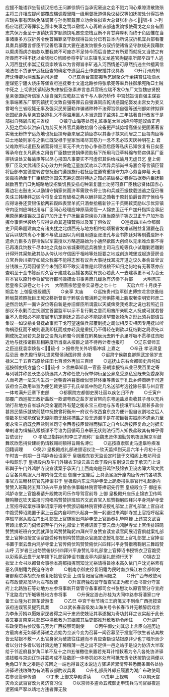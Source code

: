 <!-- { "loadSidebar": true } -->
应援不能诿罪坐营裴汉把总王问卿徐慎行当承宪窘迫之会不戮力同心乘隙溃散致殒主将三弁相应提问部覆应瑞调腹里降一级用督抚道俱免议裴汉等如抚按处分得旨杨应瑞失事有因姑免降调著与孙尚智戴罪立功余依拟宣大总督张朴亦＜锍-釒＞列杨应瑞裴汉等罪状乞亟申失事之罚以儆惕人心再敕该部速发饷银使荷戈之众各有固志共保万全至于该镇抚赏岁额颇饶毛酋恋恋栈豆断不肯甘弃厚利而终于负固惟在当事诸臣多方驭折务令俛首悔罪坚守款规得旨处分已有旨本内所说驭折机宜兵部看覆具奏兵部覆言督臣所议善后事宜大要在速发饷银多方驭折使诸酋坚守款规夫我藉款以縻虏而虏亦借款以要我款不可废亦不足恃今而后当使之有所爱而就抚又当使之有所畏而不得不抚以金钱啖○旅顺参将李矿以东镇毛文龙差官拘提率所部卒四千人逃入河西登抚李嵩辽抚袁崇焕皆以为言得旨李矿逃入河西情差可原然抗违主帅擅离信地法在不贷该宁远抚臣查的确定夺逃回兵士作速安插并议具奏
　　○升汀州府知府沈侍卿为两淮盐运司运使
　　○己亥黄台吉部夷毛乞炭聚众千余挟赏住牧滴水崖谋犯宁疆火烧庄等堡宣府巡抚秦士文遣北路参将张承宪等率兵往御承宪陏□土贼中死之  上切责抚镇轻敌失律按臣张素养言总兵官杨应瑞不发○东厂太监魏忠贤掜皇亲张国纪听信家人徐自强刘应乾赵三省千与人事仍矫传  中宫懿旨谓自强主谋妄生事端著东厂拏究镇抚司文致自强等罪云自强谋同应乾诱惑国纪娶发出宫女为妾又曾喝令三省殴毙无辜及强买民房逼勒诈骗诸种种不法得旨徐自强等送刑部如律拟罪张国纪身系皇亲宜恪遵礼义不得滥用匪人本当送国子监演礼三年姑著自行改省于是部拟自强斩应乾三省绞
　　○镇守山海等处司礼监秉笔太监刘应坤等题奴酋正月入犯之后仰伏洪庥几为剪灭关外官兵勇敢始倡今设备更严城势增高堡垒更固著著皆实毫无粉饰宁远危地也抚臣挟母妻来居之镇臣亦以其妻子挟来而居之二臣每向臣等曰土地破则家与之俱亡既受禄于皇家当竭尽其筋力一念不忠必取天厌神明在上  君父难欺所以道臣及诸营将领三军无不共力协心争奋恐后臣等私庆已知恢复有日矣臣等承命在关凡薪水之用皆厂臣魏忠贤捐俸资助标下所用马匹草料绵布箭帘俱系厂臣摉括设处又每谕臣等以尽心报国凡事要实不可虚诳其供给戒谕月无虚日乞  皇上俯察厂臣及文武诸臣实心效力共保危辽量加奖劝以示优异兵部尚书冯嘉会等言镇臣营将臣部奉宣德意转咨督抚衙门遵照施行若抚臣位遵寄重镇守力瘁心劳当仰藉  天语褒嘉揄扬至于厂臣精忠体国矢志筹边既荷特达之知必蒙破格之眷得旨据奏内臣抚镇越数百里门□免城略地议招集饥民安插屯种渐复疆土功劳可嘉厂臣魏忠贤体国赤心筹边壮志鼓忠义以励镇守捐家赀而济军需致令将士协和兵威丕振数载逋逃之寇已罹矢诛三韩榛莽之区今将复业宜有破格之典以酬非尝之勋著于原封伯爵晋肃宁侯给与应得诰券还赏银伍拾两彩叚四表里羊贰只酒叁拾瓶新钞三千贯赐敕奖励以示优异镇守内臣刘应坤纪用与厂臣同心经理应坤原荫弟侄一人锦衣卫正千户加升指挥佥事纪用原荫弟侄锦衣卫百户加升正千户抚臣袁崇焕协力担当原荫子锦衣卫正千户加升指挥佥事俱世袭给与应得诰命其道镇营将以及军丁俱依议
　　○巡抚四川右佥都御史尹同皋题建南之有诸夷犹之北虏西羌与地方相终始顷奢酋发难诸贼益复猖獗在我官兵以缺饷离心不惟不与敌且因以为利自用道臣张法孔与佥书陈廷对等剔蠹厘奸不遗余力臣多方摉括佐以军需授以方略道路始为小通然欲图大创终以无米难炊臣不得已再凑兵饷数千尽本地之兵益以省城秦明远兵雅黎土司马应乾等兵小试雕剿若雕剿计得歼其渠魁赦其胁从俾认地守信因于相岭等处扼要之地或创造城堡或起造营房设立官兵尝川把守如贼众我寡不能得志惟有议兵大事挞伐耳况开道之议久奉俞旨曾议分钱粮三万两因循至今未到臣即不敢妄请惟是此项钱粮不知归之何地有无著落亦应查明至于佥书陈廷对久官于建威名远播各夷犹有畏心若此人一去建事更不可为合无将本官以原升参将留管行都司操捕佥书事务庶几缓急有济奏下兵部
　　大明熹宗悊皇帝实录卷之七十六
　大明熹宗悊皇帝实录卷之七十七
　　天启六年十月庚子朔孟冬  上御皇极殿颁历
　　○亲享  太庙
　　○巡按贵州监军御史傅宗龙言欲蚤结黔局莫若照抚臣王瑊议移新督臣于黔联合蜀滇黔之师俱陈境上胁取奢崇明安邦彦二逆然后姑开一面许安位等自新是亦旧督臣所谓震以天威俾受我戎索之说也若照近日部议不永剿而主抚则宜首罢监军以示不复行剿之意而用酋所亲昵之人抚或可就若督臣不入贵阳必不能度局审机定剿抚之策亦必不能提滇挈蜀张犄角之形此须兵部请旨集议一如议榆关督抚故事庶干戈可望速偃兵部覆剿抚之局似相反实相因专用抚以听悔祸恐抚而不成则谩我即抚而成亦轻我是重抚乃不得轻在剿欲以抚结剿之局须先以剿成抚之局若夫总督之设向为黔蜀今则重在黔矣辰沅去黔千余里呼吸不贯移驻贵阳近地与抚按诸臣互相筹度所当亟从按臣之请不待再计者也报可
　　○辽东督师王之臣巡抚袁崇焕各＜锍-釒＞报修完关外坍塌冲城  上嘉之
　　○辛丑  孝洁肃皇后忌辰  奉先殿行祭礼遣灵璧侯汤国祚祭  永陵
　　○诏肃宁侯魏良卿照武定侯岁支禄米二千五百石原给庄田七百顷外再加三百顷
　　○巡抚山东右佥都御史吕纯如巡按御史杨方盛合＜锍-釒＞言曲阜知县一官虽  圣朝崇报特典业已受百里之寄与列城并称邑长吏必慎选其人方称任使乃保举仰衍圣公鼻息受恩私室既未免委身狗人而考选一法又拘生员一途朝青衿暮墨绶似觉非体臣等集议于孔氏乡绅商确于司道该府佥云改用举监为便乞敕吏部于孔氏举监中酌定几名送部考选铨除任事与州县官一体考满升迁章下吏部
　　○都察院左都御史房壮丽以疾乞归不许
　　○壬寅户部覆广西巡按王政新盐政一款谓粤西之盐岁发官帑向东粤运盐发卖收其子母以充兵饷行盐地方自省城兴灵全灌而外有楚之衡永宝三府地与东粤接壤所以私贩甚多盐价甚昂民情乐就故前楚中抚按曾将衡州一府议令改西食东良为便计但自议割地之后人情数多玩愒能保官无朘削商无延挨捕盐之役无透漏乎是在按臣著实振刷不遗余力至衡永宝三府既食西盐则监司守令西粤按臣皆得而弹压之自今以后按臣复命之时据实举剌谁为缉捕私贩额课不亏谁为因循苟且奉职无状则法行而人知畏盐政其有禆乎得旨依议行
　　○  孝陵卫指挥同知李三才疏称厂臣魏忠贤体国勤劳夙夜匪懈京军鼓舞欢欣愿捐赀建祠仍请敕赐祠额得旨赐名溥仁
　　○巡按直隶御史马逢皋称疾准回籍调理
　　○癸卯  皇极殿成礼部进颁诏仪注一钦天监择到天启六年十月初十日午时吉一前期一日鸿胪寺设诏案于  皇极殿东钦天监设定时鼓于文昭阁上教坊司设中和韶乐于  皇极殿内及午门外锦衣卫设云盖云盘于殿内东别设云盘于承天门上设彩舆于午门外鸿胪寺设宣读案于承天门上西南向是日鸣钟鼓锦衣卫设卤簿大驾文武百官各具朝服入丹墀内侍立先设  御座于宝座后  上具衮冕服升座内臣传开门各项执事官方进翰林院官先捧诏书于  皇极殿内东立鸿胪寺堂上跪奏报执事官行礼起身内赞赞入班鞠躬五拜叩头兴平身赞各供事翰林院官等捧诏先行至  皇极殿立于  御座东鸿胪寺堂上官跪奏请升殿教坊司乐作导驾官前导  上御  皇极殿升座乐止锦衣卫传鸣鞭鸣鞭讫钦天监报时鸡唱鸣赞赞排班班齐文武百官入班赞鞠躬四拜兴平身鸿胪寺堂上官招呼起案序班举诏案于殿中赞颁诏翰林院官捧诏授礼部堂上官礼部堂上官自过中跪受捧诏跪置于案上云盘内自叩四头起身一揖一躬退过来鸿胪寺堂上官招呼起案序班举案从殿左门出礼部堂上官随案出鸿胪寺堂上官跪奏礼毕鸣鞭  上还宫文武百官趋出承天门伺候诏至午门外礼部堂上官捧诏置于案云盘内鸿胪寺堂上官传排班鸣赞赞排班班齐文武就拜位鸣赞赞鞠躬四拜兴平身赞宣读宣读官同展诏官俱就案礼部堂上官捧诏授宣读官跪受称有制鸣赞赞跪众官跪宣讫授礼部堂上官礼部堂上官捧诏书置于案云盘内鸿胪寺堂上官传俯伏鸣赞赞俯伏兴四拜兴平身赞搢笏鞠躬三舞蹈赞山呼  万岁者三出笏赞俯伏兴四拜兴平身赞礼毕礼部堂上官捧诏书授锦衣卫官跪受以彩索系云盘于龙竿降下礼部官捧诏书置龙亭内迎至礼部颁行天下
　　○锦衣卫拟堂上佥书以都督佥事徐本高都指挥同知沈光裕请得旨徐本高久依门户沈光裕素有恶名俱削籍为民追夺诰命
　　○削南京御史徐复阳籍为民时南京操江右佥都御史署都察院事胡东渐题复阳接管京营  上谓复阳居官贿闻黜之
　　○升广西布政使司右布政使郑茂华为左布政使
　　○升宣府独石营守备查官正为都司佥书管分守宣府上北路独石等处地方左参将事新开堡管守备事都司佥书张懋功以原官管分守宣府下北路龙门所城等处地方参将事
　　○升保定游击孙桂为大同中路参将潘家口守备王业隆为石匣车营游击
　　○乙巳  中宫千秋节靖江王府笺文不到命广西抚按查该府违误官员提究具奏
　　○以武长春首级发山海关号令长春市井无赖醉后戏言为李永芳婿以慑妓家逻者得之闻于忠贤使妓证其事遂据为奇功封拜之议实起于此长春又妄言南京礼部郎中洪敷教为其姻戚其后吏部推升敷教勒令闲住
　　○升湖广布政使司右参议张元芳为广西按察司副使
　　○丙午御史刘其忠上言臣向巡历边方最病者无如驿递驿递之苦始为佥派今变为召募一闻召募至于投崖不欲生者诘其故皆云站银不敷一人出官身家为破故往往避而不肯应查额设站银原非少也丁粮所派少者以分计多者以钱计第边地丁稀粮薄一邑之出不足供一邑之站于是设为协济大半取给于邻近府县岁角□羊不及十之四五催檄往来置若充耳计惟敕著为令凡各处协济驿递钱粮与京边辽饷并载考成不及数即一体参罚如本处有可抵充责令抚按酌议两便以免角□羊发之艰是亦苏困之一端也得旨这本说边方驿递苦累情弊甚悉而条画各处协济驿递钱粮殊为有法著该部酌议具奏
　　○升礼部员外郎丘履嘉为湖广布政使司右参议管驿传道
　　○丁未  上御文华殿讲读
　　○戊申  上视朝
　　○以朝天宫灾命文武百官改为灵济宫习仪
　　○以京师多盗命五城御史申饬兵马司官昼夜巡逻密缉严拏以靖地方违者罪无赦
